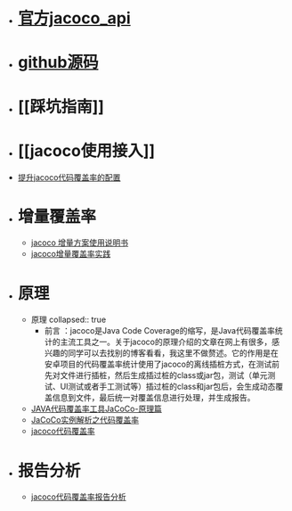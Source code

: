 - # [官方jacoco_api](https://www.jacoco.org/jacoco/trunk/doc/api.html)
- # [github源码](https://github.com/jacoco/jacoco)
- # [[踩坑指南]]
- # [[jacoco使用接入]]
- [提升jacoco代码覆盖率的配置](https://blog.csdn.net/eisenxu991/article/details/124684922)
- # 增量覆盖率
	- [jacoco 增量方案使用说明书](https://blog.csdn.net/tushuping/article/details/117320809)
	- [jacoco增量覆盖率实践](https://blog.csdn.net/tushuping/article/details/112613528#comments_16279919)
- # 原理
	- 原理
	  collapsed:: true
		- 前言 ：jacoco是Java Code Coverage的缩写，是Java代码覆盖率统计的主流工具之一。关于jacoco的原理介绍的文章在网上有很多，感兴趣的同学可以去找别的博客看看，我这里不做赘述。它的作用是在安卓项目的代码覆盖率统计使用了jacoco的离线插桩方式，在测试前先对文件进行插桩，然后生成插过桩的class或jar包，测试（单元测试、UI测试或者手工测试等）插过桩的class和jar包后，会生成动态覆盖信息到文件，最后统一对覆盖信息进行处理，并生成报告。
	- [JAVA代码覆盖率工具JaCoCo-原理篇](https://www.open-open.com/lib/view/open1472174544246.html)
	- [JaCoCo实例解析之代码覆盖率](https://cloud.tencent.com/developer/article/2004704)
	- [jacoco代码覆盖率](https://miaojiang.blog.csdn.net/article/details/125653263?spm=1001.2101.3001.6650.12&utm_medium=distribute.pc_relevant.none-task-blog-2%7Edefault%7ECTRLIST%7ERate-12-125653263-blog-117673669.pc_relevant_default&depth_1-utm_source=distribute.pc_relevant.none-task-blog-2%7Edefault%7ECTRLIST%7ERate-12-125653263-blog-117673669.pc_relevant_default&utm_relevant_index=17)
- # 报告分析
	- [jacoco代码覆盖率报告分析](https://www.jianshu.com/p/ef987f1b6f2f)